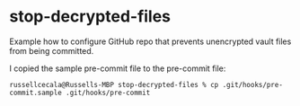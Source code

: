 
# stop-decrypted-files
Example how to configure GitHub repo that prevents unencrypted vault files from being committed.

I copied the sample pre-commit file to the pre-commit file:


```
russellcecala@Russells-MBP stop-decrypted-files % cp .git/hooks/pre-commit.sample .git/hooks/pre-commit
```
